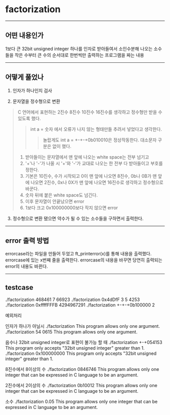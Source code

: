 # factorization

---
## 어떤 내용인가
1보다 큰 32bit unsigned integer 하나를 인자로 받아들여서 소인수분해 나오는 소수들을 작은 수부터 큰 수의 순서대로 한번씩만 출력하는 프로그램을 짜는 내용

---
## 어떻게 풀었나
1. 인자가 하나인지 검사

2. 문자열을 정수형으로 변환
> C 언어에서 표현하는 2진수 8진수 10진수 16진수를 생각하고 정수형만 받을 수 있도록 했다.
> > int a = 숫자 에서 오류가 나지 않는 형태만들 추려서 넣었다고 생각한다.
> > > 놀랍게도 int a = +-+-+0b010010은 정상작동한다.
> 대소문자 구분은 없이 했다.
> 1. 받아들이는 문자열에서 맨 앞에 나오는 white space는 전부 넘기고
> 2. '+'나 '-'가 나올 시 '+'와 '-'가 교대로 나오는 한 전부 다 받아들이고 부호를 정한다.
> 3. 기본은 10진수, 수가 시작되고 0이 맨 앞에 나오면 8진수, 0b나 0B가 맨 앞에 나오면 2진수, 0x나 0X가 맨 앞에 나오면 16진수로 생각하고 정수형으로 바꾼다.
> 4. 숫자 뒤에 붙은 white space도 넘긴다.
> 5. 이후 문자열이 안끝났으면 error
> 6. 1보다 크고 0x100000000보다 작지 않으면 error

3. 정수형으로 변환 됐으면 약수가 될 수 있는 소수들을 구하면서 출력한다.

---
## error 출력 방법
errorcase라는 파일을 만들어 두었고 ft_printerror(x)를 통해 내용을 출력했다.
errorcase에 있는 x번째 줄을 출력한다.
errorcase의 내용을 바꾸면 당연히 출력되는 error의 내용도 바뀐다.

---
## testcase

./factorization 468461
7 66923
./factorization 0x4dDfF
3 5 4253
./factorization 0xffffFFFB
4294967291
./factorization +-+-+0b100000
2

예외처리

인자가 하나가 아닐시
./factorization
This program allows only one argument.
./factorization 54 0615
This program allows only one argument.

음수나 32bit unsigned integer로 표현이 불가능 할 때
./factorization +-+054153
This program only accepts "32bit unsigned integer" greater than 1.
./factorization 0x100000000
This program only accepts "32bit unsigned integer" greater than 1.

8진수에서 8이상의 수
./factorization 0846746
This program allows only one integer that can be expressed in C language to be an argument.

2진수에서 2이상의 수
./factorization 0b10012
This program allows only one integer that can be expressed in C language to be an argument.

소수
./factorization 0.05
This program allows only one integer that can be expressed in C language to be an argument.
